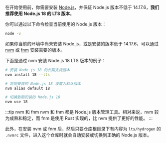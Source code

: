 在开始使用前，你需要安装 [Node.js](https://nodejs.org/)，并保证 Node.js 版本不低于 14.17.6，**我们推荐使用 Node.js 18 的 LTS 版本**。

你可以通过以下命令检查当前使用的 Node.js 版本：

```bash
node -v
```

如果你当前的环境中尚未安装 Node.js，或是安装的版本低于 14.17.6，可以通过 [nvm](https://github.com/nvm-sh/nvm) 或 [fnm](https://github.com/Schniz/fnm) 安装需要的版本。

下面是通过 nvm 安装 Node.js 18 LTS 版本的例子：

```bash
# 安装 Node.js 18 的长期支持版本
nvm install 18 --lts

# 将刚安装的 Node.js 18 设置为默认版本
nvm alias default 18

# 切换到刚安装的 Node.js 18
nvm use 18
```

:::tip nvm 和 fnm
nvm 和 fnm 都是 Node.js 版本管理工具。相对来说，nvm 较为成熟和稳定，而 fnm 是使用 Rust 实现的，比 nvm 提供了更好的性能。
:::

此外，在安装 nvm 或 fnm 后，然后只要仓库根目录下有内容为 `lts/hydrogen` 的 `.nvmrc` 文件，进入这个仓库时就会自动安装或切换到正确的 Node.js 版本。
